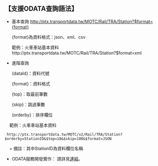 ## 【支援ODATA查詢語法】

-  基本查詢
     http://ptx.transportdata.tw/MOTC/Rail/TRA/Station?$format={format}

     {format}為資料格式：json、xml、csv

     範例：火車車站基本資料http://ptx.transportdata.tw/MOTC/Rail/TRA/Station?$format=xml


-  進階查詢

     {dataId}：資料代號

     {format}：資料格式

     {top}：取最前筆數

     {skip}：跳過筆數

     {orderby}：排序欄位

     範例：火車車站基本資料

     http://ptx.transportdata.tw/MOTC/v2/Rail/TRA/Station?$orderby=StationID&$top=10&$skip=100&$format=JSON 


     + 備註：其中StationID為資料欄位名稱
     
-  ODATA服務開發實作： 請詳見[連結](http://ptx.transportdata.tw/ptx/Download/公共運輸整合資訊平台資料服務開發實作.pdf)。
